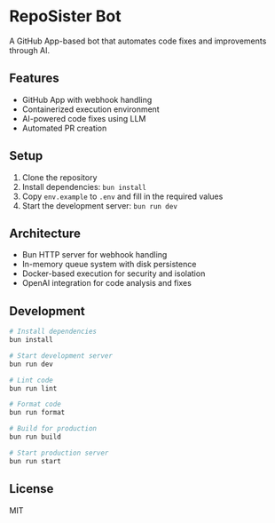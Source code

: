 # RepoSister Bot

A GitHub App-based bot that automates code fixes and improvements through AI.

## Features

- GitHub App with webhook handling
- Containerized execution environment
- AI-powered code fixes using LLM
- Automated PR creation

## Setup

1. Clone the repository
2. Install dependencies: `bun install`
3. Copy `env.example` to `.env` and fill in the required values
4. Start the development server: `bun run dev`

## Architecture

- Bun HTTP server for webhook handling
- In-memory queue system with disk persistence
- Docker-based execution for security and isolation
- OpenAI integration for code analysis and fixes

## Development

```bash
# Install dependencies
bun install

# Start development server
bun run dev

# Lint code
bun run lint

# Format code
bun run format

# Build for production
bun run build

# Start production server
bun run start
```

## License

MIT

